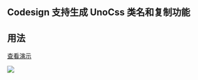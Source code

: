 
## Codesign 支持生成 UnoCss 类名和复制功能

## 用法

[查看演示](https://cdn.jsdelivr.net/gh/wingsheep/FigureBed@master/img/codesign_uncss_copy.gif)

![](https://cdn.jsdelivr.net/gh/wingsheep/FigureBed@master/img/codesign_uncss_copy.png)


